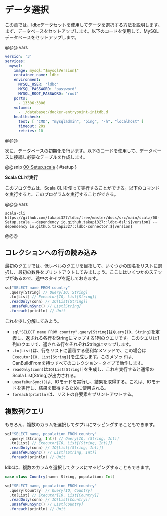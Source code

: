 # データ選択

この章では、ldbcデータセットを使用してデータを選択する方法を説明します。まず、データベースをセットアップします。以下のコードを使用して、MySQLデータベースをセットアップします。

@@@ vars
```yaml
version: '3'
services:
  mysql:
    image: mysql:"$mysqlVersion$"
    container_name: ldbc
    environment:
      MYSQL_USER: 'ldbc'
      MYSQL_PASSWORD: 'password'
      MYSQL_ROOT_PASSWORD: 'root'
    ports:
      - 13306:3306
    volumes:
      - ./database:/docker-entrypoint-initdb.d
    healthcheck:
      test: [ "CMD", "mysqladmin", "ping", "-h", "localhost" ]
      timeout: 20s
      retries: 10
```
@@@

次に、データベースの初期化を行います。以下のコードを使用して、データベースに接続し必要なテーブルを作成します。

@@snip [00-Setup.scala](/docs/src/main/scala/00-Setup.scala) { #setup }

**Scala CLIで実行**

このプログラムは、Scala CLIを使って実行することができる。以下のコマンドを実行すると、このプログラムを実行することができる。

@@@ vars
```shell
scala-cli https://github.com/takapi327/ldbc/tree/master/docs/src/main/scala/00-Setup.scala --dependency io.github.takapi327::ldbc-dsl:${version} --dependency io.github.takapi327::ldbc-connector:${version}
```
@@@

## コレクションへの行の読み込み

最初のクエリでは、低レベルのクエリを目指して、いくつかの国名をリストに選択し、最初の数件をプリントアウトしてみましょう。ここにはいくつかのステップがあるので、途中のタイプを記しておきます。

```scala
sql"SELECT name FROM country"
  .query[String] // Query[IO, String]
  .to[List] // Executor[IO, List[String]]
  .readOnly(conn) // IO[List[String]]
  .unsafeRunSync() // List[String]
  .foreach(println) // Unit
```

これを少し分解してみよう。

- `sql"SELECT name FROM country".query[String]`は`Query[IO, String]`を定義し、返される各行をStringにマップする1列のクエリです。このクエリは1列のクエリで、返される行をそれぞれStringにマップします。
- `.to[List]`は、行をリストに蓄積する便利なメソッドで、この場合は`Executor[IO, List[String]]`を生成します。このメソッドは、CanBuildFromを持つすべてのコレクション・タイプで動作します。
- `readOnly(conn)`は`IO[List[String]]`を生成し、これを実行すると通常のScala List[String]が出力される。
- `unsafeRunSync()`は、IOモナドを実行し、結果を取得する。これは、IOモナドを実行し、結果を取得するために使用される。
- `foreach(println)`は、リストの各要素をプリントアウトする。

## 複数列クエリ

もちろん、複数のカラムを選択してタプルにマッピングすることもできます。

```scala
sql"SELECT name, population FROM country"
  .query[(String, Int)] // Query[IO, (String, Int)]
  .to[List] // Executor[IO, List[(String, Int)]]
  .readOnly(conn) // IO[List[(String, Int)]]
  .unsafeRunSync() // List[(String, Int)]
  .foreach(println) // Unit
```

ldbcは、複数のカラムを選択してクラスにマッピングすることもできます。

```scala
case class Country(name: String, population: Int)

sql"SELECT name, population FROM country"
  .query[Country] // Query[IO, Country]
  .to[List] // Executor[IO, List[Country]]
  .readOnly(conn) // IO[List[Country]]
  .unsafeRunSync() // List[Country]
  .foreach(println) // Unit
```
